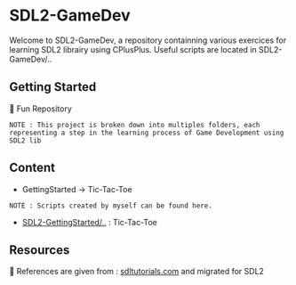 # SDL2-GameDev

Welcome to SDL2-GameDev, a repository containning various exercices for learning SDL2 librairy using CPlusPlus.
Useful scripts are located in SDL2-GameDev/..

## Getting Started

👾 Fun Repository

```
NOTE : This project is broken down into multiples folders, each representing a step in the learning process of Game Development using SDL2 lib
```

## Content

*  GettingStarted -> Tic-Tac-Toe

```
NOTE : Scripts created by myself can be found here.
```

* [SDL2-GettingStarted/..](https://github.com/guyllaumedemers/SDL2-GameDev/tree/master/SDL2-GettingStarted/SDL2-GettingStarted) : Tic-Tac-Toe

## Resources

💬 References are given from : [sdltutorials.com](http://www.sdltutorials.com/sdl-tutorial-tic-tac-toe) and migrated for SDL2
